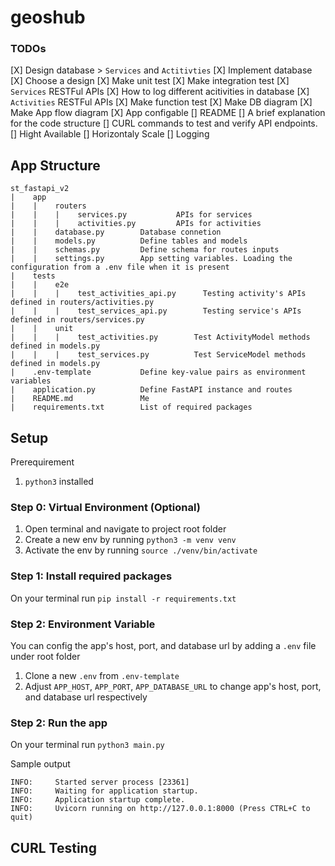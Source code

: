 # geoshub


### TODOs
[X] Design database > `Services` and `Actitivties`
[X] Implement database
[X] Choose a design
[X] Make unit test
[X] Make integration test
[X] `Services` RESTFul APIs
[X] How to log different acitivities in database
[X] `Activities` RESTFul APIs
[X] Make function test
[X] Make DB diagram
[X] Make App flow diagram
[X] App configable
[] README
    [] A brief explanation for the code structure
    [] CURL commands to test and verify API endpoints.
[] Hight Available
[] Horizontaly Scale
[] Logging

## App Structure

```
st_fastapi_v2
|    app
|    |    routers
|    |    |    services.py           APIs for services
|    |    |    activities.py         APIs for activities
|    |    database.py        Database connetion
|    |    models.py          Define tables and models
|    |    schemas.py         Define schema for routes inputs
|    |    settings.py        App setting variables. Loading the configuration from a .env file when it is present 
|    tests
|    |    e2e
|    |    |    test_activities_api.py      Testing activity's APIs defined in routers/activities.py
|    |    |    test_services_api.py        Testing service's APIs defined in routers/services.py
|    |    unit
|    |    |    test_activities.py        Test ActivityModel methods defined in models.py
|    |    |    test_services.py          Test ServiceModel methods defined in models.py
|    .env-template           Define key-value pairs as environment variables
|    application.py          Define FastAPI instance and routes
|    README.md               Me
|    requirements.txt        List of required packages
```

## Setup
Prerequirement
1. `python3` installed

### Step 0: Virtual Environment (Optional)
1. Open terminal and navigate to project root folder
2. Create a new env by running `python3 -m venv venv`
3. Activate the env by running `source ./venv/bin/activate`

### Step 1: Install required packages
On your terminal run `pip install -r requirements.txt`

### Step 2: Environment Variable
You can config the app's host, port, and database url by adding a `.env` file under root folder

1. Clone a new `.env` from `.env-template`
2. Adjust `APP_HOST`, `APP_PORT`, `APP_DATABASE_URL` to change app's host, port, and database url respectively


### Step 2: Run the app
On your terminal run `python3 main.py`

Sample output
```
INFO:     Started server process [23361]
INFO:     Waiting for application startup.
INFO:     Application startup complete.
INFO:     Uvicorn running on http://127.0.0.1:8000 (Press CTRL+C to quit)
```   

## CURL Testing
